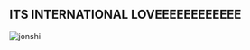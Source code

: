 ## ITS INTERNATIONAL LOVEEEEEEEEEEEE

![jonshi](https://github.com/user-attachments/assets/f0791c21-ec2a-406e-8518-8d1b07eb27ab)
